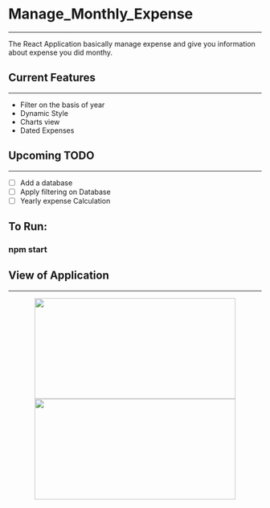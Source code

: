 # Manage_Monthly_Expense
- - - -
The React Application basically manage expense and give you information about expense you did monthy.

## Current Features
- - - -
* Filter on the basis of year
* Dynamic Style
* Charts view
* Dated Expenses

## Upcoming TODO
- - - -
- [ ] Add a database
- [ ] Apply filtering on Database
- [ ] Yearly expense Calculation

## To Run:
### npm start

## View of Application
- - - -
<div align="center">
    <img src="https://raw.github.com/itsanshika/Manage_Expense/main/src/Appimg/f1.jpg" width="400px" height="200px"</img> 
      <img src="https://raw.github.com/itsanshika/Manage_Expense/main/src/Appimg/f2.jpg" width="400px" height="200px"</img> 
</div>
<!-- 
![ScreenShot](https://raw.github.com/itsanshika/Manage_Expense/main/src/Appimg/f1.jpg)
- - - -
![ScreenShot](https://raw.github.com/itsanshika/Manage_Expense/main/src/Appimg/f2.jpg) -->

